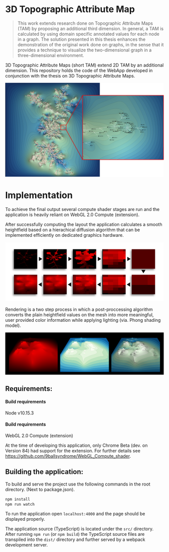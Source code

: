 # 3D Topographic Attribute Map

> This work extends research done on Topographic Attribute Maps (TAM) by proposing an additional third dimension. In general, a TAM is calculated by using domain specific annotated values for each node in a graph. The solution presented in this thesis enhances the demonstration of the original work done on graphs, in the sense that it provides a technique to visualize the two-dimensional graph in a three-dimensional environment.

3D Topographic Attribute Maps (short TAM) extend 2D TAM by an additional dimension. This repository holds the code of the  WebApp developed in conjunction with the thesis on 3D Topographic Attribute Maps. 



<p align="center">
  <img src="./img/detail_largegraph.png">
</p>



# Implementation

To achieve the final output several compute shader stages are run and the application is heavily reliant on WebGL 2.0 Compute (extension).

After successfully computing the layout the application calculates a smooth heightfield based on a hierachical diffusion algorithm that can be implemented efficiently on dedicated graphics hardware.

<p align="center">
  <img src="./img/push_pull.png">
</p>

Rendering is a two step process in which a post-proccessing algorithm converts the plain heightfield values on the mesh into more meaningful, user provided color information while applying lighting (via. Phong shading model).

<p align="center">
  <img src="./img/postprocessing.png">
</p>





## Requirements:

#### Build requirements

Node v10.15.3



#### Build requirements

WebGL 2.0 Compute (extension) 

At the time of developing this application, only Chrome Beta (dev. on Version 84) had support for the extension.
For further details see https://github.com/9ballsyndrome/WebGL_Compute_shader.



## Building the application:

To build and serve the project use the following commands in the root directory.
(Next to package.json).

```
npm install
npm run watch
```

To run the application open ```localhost:4000``` and the page should be displayed properly.

The application source (TypeScript) is located under the ```src/``` directory.
After running ```npm run``` (or ```npm build```) the TypeScript source files are transpiled into the ```dist/``` directory
and further served by a webpack development server.